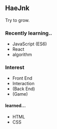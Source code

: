 ## HaeJnk

Try to grow.

### Recently learning..
- JavaScript (ES6)
- React
- algorithm

### Interest
- Front End
- Interaction
- (Back End)
- (Game)

#### learned...
- HTML
- CSS

<!---
HaeJnk/HaeJnk is a ✨ special ✨ repository because its `README.md` (this file) appears on your GitHub profile.
You can click the Preview link to take a look at your changes.
--->
